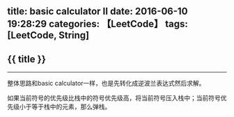 title: basic calculator II
date: 2016-06-10 19:28:29
categories: 【LeetCode】
tags: [LeetCode, String]
---
## {{ title }} ##

---

整体思路和basic calculator一样，也是先转化成逆波兰表达式然后求解。

如果当前符号的优先级比栈中的符号优先级高，将当前符号压入栈中；当前符号优先级小于等于栈中的元素，那么弹栈。